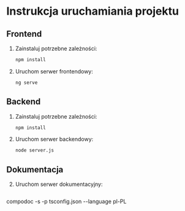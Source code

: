 # Instrukcja uruchamiania projektu

## Frontend
1. Zainstaluj potrzebne zależności:
   ```bash
   npm install
   ```
2. Uruchom serwer frontendowy:
   ```bash
   ng serve
   ```

## Backend
1. Zainstaluj potrzebne zależności:
   ```bash
   npm install
   ```
2. Uruchom serwer backendowy:
   ```bash
   node server.js
   ```

## Dokumentacja
2. Uruchom serwer dokumentacyjny:
   ```bash
compodoc -s -p tsconfig.json --language pl-PL
```
